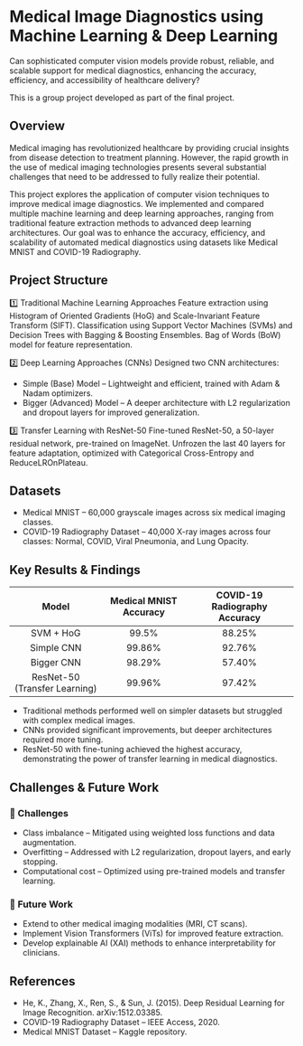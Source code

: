 # Medical Image Diagnostics using Machine Learning & Deep Learning
Can sophisticated computer vision models provide robust, reliable, and scalable support for medical diagnostics, enhancing the accuracy, efficiency, and accessibility of healthcare delivery?

This is a group project developed as part of the final project.

## Overview
Medical imaging has revolutionized healthcare by providing crucial insights from disease detection to treatment planning. However, the rapid growth in the use of medical imaging technologies presents several substantial challenges that need to be addressed to fully realize their potential.

This project explores the application of computer vision techniques to improve medical image diagnostics. We implemented and compared multiple machine learning and deep learning approaches, ranging from traditional feature extraction methods to advanced deep learning architectures. Our goal was to enhance the accuracy, efficiency, and scalability of automated medical diagnostics using datasets like Medical MNIST and COVID-19 Radiography.

## Project Structure
1️⃣ Traditional Machine Learning Approaches
Feature extraction using Histogram of Oriented Gradients (HoG) and Scale-Invariant Feature Transform (SIFT).
Classification using Support Vector Machines (SVMs) and Decision Trees with Bagging & Boosting Ensembles.
Bag of Words (BoW) model for feature representation.

2️⃣ Deep Learning Approaches (CNNs)
Designed two CNN architectures:
- Simple (Base) Model – Lightweight and efficient, trained with Adam & Nadam optimizers.
- Bigger (Advanced) Model – A deeper architecture with L2 regularization and dropout layers for improved generalization.

3️⃣ Transfer Learning with ResNet-50
Fine-tuned ResNet-50, a 50-layer residual network, pre-trained on ImageNet.
Unfrozen the last 40 layers for feature adaptation, optimized with Categorical Cross-Entropy and ReduceLROnPlateau.

## Datasets
- Medical MNIST – 60,000 grayscale images across six medical imaging classes.
- COVID-19 Radiography Dataset – 40,000 X-ray images across four classes: Normal, COVID, Viral Pneumonia, and Lung Opacity.

## Key Results & Findings

| Model |  Medical MNIST Accuracy   | COVID-19 Radiography Accuracy  |
| :-----: | :---: | :---: |
| SVM + HoG | 99.5%   | 88.25%   |
| Simple CNN | 99.86%   | 92.76%   |
| Bigger CNN | 98.29%   | 57.40%   |
|  ResNet-50 (Transfer Learning) | 99.96%   | 97.42%   |

- Traditional methods performed well on simpler datasets but struggled with complex medical images.
- CNNs provided significant improvements, but deeper architectures required more tuning.
- ResNet-50 with fine-tuning achieved the highest accuracy, demonstrating the power of transfer learning in medical diagnostics.




## Challenges & Future Work
### 🚀 Challenges
- Class imbalance – Mitigated using weighted loss functions and data augmentation.
- Overfitting – Addressed with L2 regularization, dropout layers, and early stopping.
- Computational cost – Optimized using pre-trained models and transfer learning.

### 🔬 Future Work
- Extend to other medical imaging modalities (MRI, CT scans).
- Implement Vision Transformers (ViTs) for improved feature extraction.
- Develop explainable AI (XAI) methods to enhance interpretability for clinicians.


## References
- He, K., Zhang, X., Ren, S., & Sun, J. (2015). Deep Residual Learning for Image Recognition. arXiv:1512.03385.
- COVID-19 Radiography Dataset – IEEE Access, 2020.
- Medical MNIST Dataset – Kaggle repository.

  
